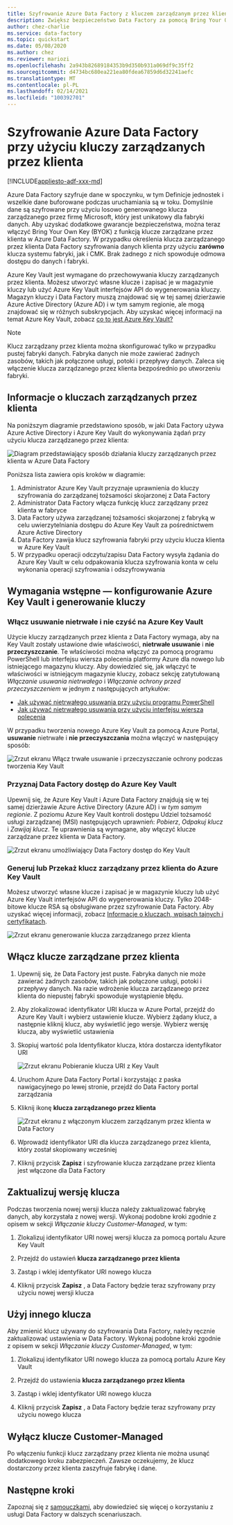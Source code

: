 ```yaml
---
title: Szyfrowanie Azure Data Factory z kluczem zarządzanym przez klienta
description: Zwiększ bezpieczeństwo Data Factory za pomocą Bring Your Own Key (BYOK)
author: chez-charlie
ms.service: data-factory
ms.topic: quickstart
ms.date: 05/08/2020
ms.author: chez
ms.reviewer: mariozi
ms.openlocfilehash: 2a943b82689184353b9d350b931a069df9c35ff2
ms.sourcegitcommit: d4734bc680ea221ea80fdea67859d6d32241aefc
ms.translationtype: MT
ms.contentlocale: pl-PL
ms.lasthandoff: 02/14/2021
ms.locfileid: "100392701"
---
```

# <a name="encrypt-azure-data-factory-with-customer-managed-keys"></a>Szyfrowanie Azure Data Factory przy użyciu kluczy zarządzanych przez klienta

[!INCLUDE[appliesto-adf-xxx-md](includes/appliesto-adf-xxx-md.md)]

Azure Data Factory szyfruje dane w spoczynku, w tym Definicje jednostek i wszelkie dane buforowane podczas uruchamiania są w toku. Domyślnie dane są szyfrowane przy użyciu losowo generowanego klucza zarządzanego przez firmę Microsoft, który jest unikatowy dla fabryki danych. Aby uzyskać dodatkowe gwarancje bezpieczeństwa, można teraz włączyć Bring Your Own Key (BYOK) z funkcją klucze zarządzane przez klienta w Azure Data Factory. W przypadku określenia klucza zarządzanego przez klienta Data Factory szyfrowania danych klienta przy użyciu __zarówno__ klucza systemu fabryki, jak i CMK. Brak żadnego z nich spowoduje odmowa dostępu do danych i fabryki.

Azure Key Vault jest wymagane do przechowywania kluczy zarządzanych przez klienta. Możesz utworzyć własne klucze i zapisać je w magazynie kluczy lub użyć Azure Key Vault interfejsów API do wygenerowania kluczy. Magazyn kluczy i Data Factory muszą znajdować się w tej samej dzierżawie Azure Active Directory (Azure AD) i w tym samym regionie, ale mogą znajdować się w różnych subskrypcjach. Aby uzyskać więcej informacji na temat Azure Key Vault, zobacz [co to jest Azure Key Vault?](../key-vault/general/overview.md)

> [!NOTE]
> Klucz zarządzany przez klienta można skonfigurować tylko w przypadku pustej fabryki danych. Fabryka danych nie może zawierać żadnych zasobów, takich jak połączone usługi, potoki i przepływy danych. Zaleca się włączenie klucza zarządzanego przez klienta bezpośrednio po utworzeniu fabryki.

## <a name="about-customer-managed-keys"></a>Informacje o kluczach zarządzanych przez klienta

Na poniższym diagramie przedstawiono sposób, w jaki Data Factory używa Azure Active Directory i Azure Key Vault do wykonywania żądań przy użyciu klucza zarządzanego przez klienta:

  ![Diagram przedstawiający sposób działania kluczy zarządzanych przez klienta w Azure Data Factory](media/enable-customer-managed-key/encryption-customer-managed-keys-diagram.png)

Poniższa lista zawiera opis kroków w diagramie:

1. Administrator Azure Key Vault przyznaje uprawnienia do kluczy szyfrowania do zarządzanej tożsamości skojarzonej z Data Factory
1. Administrator Data Factory włącza funkcję klucz zarządzany przez klienta w fabryce
1. Data Factory używa zarządzanej tożsamości skojarzonej z fabryką w celu uwierzytelniania dostępu do Azure Key Vault za pośrednictwem Azure Active Directory
1. Data Factory zawija klucz szyfrowania fabryki przy użyciu klucza klienta w Azure Key Vault
1. W przypadku operacji odczytu/zapisu Data Factory wysyła żądania do Azure Key Vault w celu odpakowania klucza szyfrowania konta w celu wykonania operacji szyfrowania i odszyfrowywania

## <a name="prerequisites---configure-azure-key-vault-and-generate-keys"></a>Wymagania wstępne — konfigurowanie Azure Key Vault i generowanie kluczy

### <a name="enable-soft-delete-and-do-not-purge-on-azure-key-vault"></a>Włącz usuwanie nietrwałe i nie czyść na Azure Key Vault

Użycie kluczy zarządzanych przez klienta z Data Factory wymaga, aby na Key Vault zostały ustawione dwie właściwości, __nietrwałe usuwanie__ i __nie przeczyszczanie__. Te właściwości można włączyć za pomocą programu PowerShell lub interfejsu wiersza polecenia platformy Azure dla nowego lub istniejącego magazynu kluczy. Aby dowiedzieć się, jak włączyć te właściwości w istniejącym magazynie kluczy, zobacz sekcję zatytułowaną _Włączanie usuwania nietrwałego_ i _Włączanie ochrony przed przeczyszczeniem_ w jednym z następujących artykułów:

- [Jak używać nietrwałego usuwania przy użyciu programu PowerShell](../key-vault/general/key-vault-recovery.md)
- [Jak używać nietrwałego usuwania przy użyciu interfejsu wiersza polecenia](../key-vault/general/key-vault-recovery.md)

W przypadku tworzenia nowego Azure Key Vault za pomocą Azure Portal, __usuwanie__ nietrwałe i __nie przeczyszczania__ można włączyć w następujący sposób:

  ![Zrzut ekranu Włącz trwałe usuwanie i przeczyszczanie ochrony podczas tworzenia Key Vault](media/enable-customer-managed-key/01-enable-purge-protection.png)

### <a name="grant-data-factory-access-to-azure-key-vault"></a>Przyznaj Data Factory dostęp do Azure Key Vault

Upewnij się, że Azure Key Vault i Azure Data Factory znajdują się w tej samej dzierżawie Azure Active Directory (Azure AD) i w _tym samym regionie_. Z poziomu Azure Key Vault kontroli dostępu Udziel tożsamość usługi zarządzanej (MSI) następujących uprawnień: _Pobierz_, _Odpakuj klucz_ i _Zawijaj klucz_. Te uprawnienia są wymagane, aby włączyć klucze zarządzane przez klienta w Data Factory.

  ![Zrzut ekranu umożliwiający Data Factory dostęp do Key Vault](media/enable-customer-managed-key/02-access-policy-factory-managed-identities.png)

### <a name="generate-or-upload-customer-managed-key-to-azure-key-vault"></a>Generuj lub Przekaż klucz zarządzany przez klienta do Azure Key Vault

Możesz utworzyć własne klucze i zapisać je w magazynie kluczy lub użyć Azure Key Vault interfejsów API do wygenerowania kluczy. Tylko 2048-bitowe klucze RSA są obsługiwane przez szyfrowanie Data Factory. Aby uzyskać więcej informacji, zobacz [Informacje o kluczach, wpisach tajnych i certyfikatach](../key-vault/general/about-keys-secrets-certificates.md).

  ![Zrzut ekranu generowanie klucza zarządzanego przez klienta](media/enable-customer-managed-key/03-create-key.png)

## <a name="enable-customer-managed-keys"></a>Włącz klucze zarządzane przez klienta

1. Upewnij się, że Data Factory jest puste. Fabryka danych nie może zawierać żadnych zasobów, takich jak połączone usługi, potoki i przepływy danych. Na razie wdrożenie klucza zarządzanego przez klienta do niepustej fabryki spowoduje wystąpienie błędu.

1. Aby zlokalizować identyfikator URI klucza w Azure Portal, przejdź do Azure Key Vault i wybierz ustawienie klucze. Wybierz żądany klucz, a następnie kliknij klucz, aby wyświetlić jego wersje. Wybierz wersję klucza, aby wyświetlić ustawienia

1. Skopiuj wartość pola Identyfikator klucza, która dostarcza identyfikator URI

    ![Zrzut ekranu Pobieranie klucza URI z Key Vault](media/enable-customer-managed-key/04-get-key-identifier.png)

1. Uruchom Azure Data Factory Portal i korzystając z paska nawigacyjnego po lewej stronie, przejdź do Data Factory portal zarządzania

1. Kliknij ikonę __klucza zarządzanego przez klienta__

    ![Zrzut ekranu z włączonym kluczem zarządzanym przez klienta w Data Factory](media/enable-customer-managed-key/05-customer-managed-key-configuration.png)

1. Wprowadź identyfikator URI dla klucza zarządzanego przez klienta, który został skopiowany wcześniej

1. Kliknij przycisk __Zapisz__ i szyfrowanie klucza zarządzane przez klienta jest włączone dla Data Factory

## <a name="update-key-version"></a>Zaktualizuj wersję klucza

Podczas tworzenia nowej wersji klucza należy zaktualizować fabrykę danych, aby korzystała z nowej wersji. Wykonaj podobne kroki zgodnie z opisem w sekcji _Włączanie kluczy Customer-Managed_, w tym:

1. Zlokalizuj identyfikator URI nowej wersji klucza za pomocą portalu Azure Key Vault

1. Przejdź do ustawień __klucza zarządzanego przez klienta__

1. Zastąp i wklej identyfikator URI nowego klucza

1. Kliknij przycisk __Zapisz__ , a Data Factory będzie teraz szyfrowany przy użyciu nowej wersji klucza

## <a name="use-a-different-key"></a>Użyj innego klucza

Aby zmienić klucz używany do szyfrowania Data Factory, należy ręcznie zaktualizować ustawienia w Data Factory. Wykonaj podobne kroki zgodnie z opisem w sekcji _Włączanie kluczy Customer-Managed_, w tym:

1. Zlokalizuj identyfikator URI nowego klucza za pomocą portalu Azure Key Vault

1. Przejdź do ustawienia __klucza zarządzanego przez klienta__

1. Zastąp i wklej identyfikator URI nowego klucza

1. Kliknij przycisk __Zapisz__ , a Data Factory będzie teraz szyfrowany przy użyciu nowego klucza

## <a name="disable-customer-managed-keys"></a>Wyłącz klucze Customer-Managed

Po włączeniu funkcji klucz zarządzany przez klienta nie można usunąć dodatkowego kroku zabezpieczeń. Zawsze oczekujemy, że klucz dostarczony przez klienta zaszyfruje fabrykę i dane.

## <a name="next-steps"></a>Następne kroki

Zapoznaj się z [samouczkami](tutorial-copy-data-dot-net.md), aby dowiedzieć się więcej o korzystaniu z usługi Data Factory w dalszych scenariuszach.